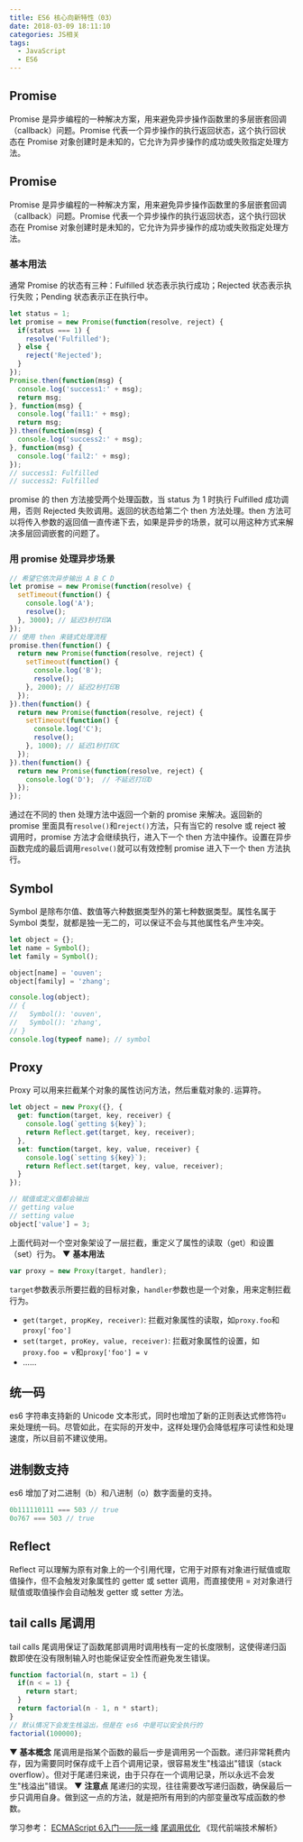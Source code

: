 ```yaml
---
title: ES6 核心向新特性（03）
date: 2018-03-09 18:11:10
categories: JS相关
tags: 
  - JavaScript
  - ES6
---
```

## Promise
Promise 是异步编程的一种解决方案，用来避免异步操作函数里的多层嵌套回调（callback）问题。Promise 代表一个异步操作的执行返回状态，这个执行回状态在 Promise 对象创建时是未知的，它允许为异步操作的成功或失败指定处理方法。

<!-- more -->

## Promise
Promise 是异步编程的一种解决方案，用来避免异步操作函数里的多层嵌套回调（callback）问题。Promise 代表一个异步操作的执行返回状态，这个执行回状态在 Promise 对象创建时是未知的，它允许为异步操作的成功或失败指定处理方法。

### 基本用法
通常 Promise 的状态有三种：Fulfilled 状态表示执行成功；Rejected 状态表示执行失败；Pending 状态表示正在执行中。
```js
let status = 1;
let promise = new Promise(function(resolve, reject) {
  if(status === 1) {
    resolve('Fulfilled');
  } else {
    reject('Rejected');
  }
});
Promise.then(function(msg) {
  console.log('success1:' + msg);
  return msg;
}, function(msg) {
  console.log('fail1:' + msg);
  return msg;
}).then(function(msg) {
  console.log('success2:' + msg);
}, function(msg) {
  console.log('fail2:' + msg);
});
// success1: Fulfilled
// success2: Fulfilled
```
promise 的 then 方法接受两个处理函数，当 status 为 1 时执行 Fulfilled 成功调用，否则 Rejected 失败调用。返回的状态给第二个 then 方法处理。then 方法可以将传入参数的返回值一直传递下去，如果是异步的场景，就可以用这种方式来解决多层回调嵌套的问题了。
### 用 promise 处理异步场景
```js
// 希望它依次异步输出 A B C D
let promise = new Promise(function(resolve) {
  setTimeout(function() {
    console.log('A');
    resolve();
  }, 3000); // 延迟3秒打印A
});
// 使用 then 来链式处理流程
promise.then(function() {
  return new Promise(function(resolve, reject) {
    setTimeout(function() {
      console.log('B');
      resolve();
    }, 2000); // 延迟2秒打印B
  });
}).then(function() {
  return new Promise(function(resolve, reject) {
    setTimeout(function() {
      console.log('C');
      resolve();
    }, 1000); // 延迟1秒打印C
  });
}).then(function() {
  return new Promise(function(resolve, reject) {
    console.log('D');  // 不延迟打印D
  });
});
```
通过在不同的 then 处理方法中返回一个新的 promise 来解决。返回新的 promise 里面具有`resolve()`和`reject()`方法，只有当它的 resolve 或 reject 被调用时，promise 方法才会继续执行，进入下一个 then 方法中操作。设置在异步函数完成的最后调用`resolve()`就可以有效控制 promise 进入下一个 then 方法执行。
## Symbol
Symbol 是除布尔值、数值等六种数据类型外的第七种数据类型。属性名属于 Symbol 类型，就都是独一无二的，可以保证不会与其他属性名产生冲突。
```js
let object = {};
let name = Symbol();
let family = Symbol();

object[name] = 'ouven';
object[family] = 'zhang';

console.log(object);
// {
//   Symbol(): 'ouven',
//   Symbol(): 'zhang',
// }
console.log(typeof name); // symbol
```
## Proxy
Proxy 可以用来拦截某个对象的属性访问方法，然后重载对象的`.`运算符。
```js
let object = new Proxy({}, {
  get: function(target, key, receiver) {
    console.log(`getting ${key}`);
    return Reflect.get(target, key, receiver);
  },
  set: function(target, key, value, receiver) {
    console.log(`setting ${key}`);
    return Reflect.set(target, key, value, receiver);
  }
});

// 赋值或定义值都会输出
// getting value
// setting value
object['value'] = 3;
```
上面代码对一个空对象架设了一层拦截，重定义了属性的读取（get）和设置（set）行为。 
▼ **基本用法**
```js
var proxy = new Proxy(target, handler);
```
`target`参数表示所要拦截的目标对象，`handler`参数也是一个对象，用来定制拦截行为。
* `get(target, propKey, receiver)`: 拦截对象属性的读取，如`proxy.foo`和`proxy['foo']`
* `set(target, proKey, value, receiver)`: 拦截对象属性的设置，如`proxy.foo = v`和`proxy['foo'] = v`
* ......

## 统一码
es6 字符串支持新的 Unicode 文本形式，同时也增加了新的正则表达式修饰符`u`来处理统一码。尽管如此，在实际的开发中，这样处理仍会降低程序可读性和处理速度，所以目前不建议使用。

## 进制数支持
es6 增加了对二进制（b）和八进制（o）数字面量的支持。
```js
0b111110111 === 503 // true
0o767 === 503 // true
```

## Reflect
Reflect 可以理解为原有对象上的一个引用代理，它用于对原有对象进行赋值或取值操作，但不会触发对象属性的 getter 或 setter 调用，而直接使用 = 对对象进行赋值或取值操作会自动触发 getter 或 setter 方法。

## tail calls 尾调用
tail calls 尾调用保证了函数尾部调用时调用栈有一定的长度限制，这使得递归函数即使在没有限制输入时也能保证安全性而避免发生错误。
```js
function factorial(n, start = 1) {
  if(n < = 1) {
    return start;    
  }
  return factorial(n - 1, n * start);
}
// 默认情况下会发生栈溢出，但是在 es6 中是可以安全执行的
factorial(100000);
```
▼ **基本概念**
尾调用是指某个函数的最后一步是调用另一个函数。递归非常耗费内存，因为需要同时保存成千上百个调用记录，很容易发生"栈溢出"错误（stack overflow）。但对于尾递归来说，由于只存在一个调用记录，所以永远不会发生"栈溢出"错误。
▼ **注意点**
尾递归的实现，往往需要改写递归函数，确保最后一步只调用自身。做到这一点的方法，就是把所有用到的内部变量改写成函数的参数。

学习参考：
[ECMAScript 6入门——阮一峰](http://es6.ruanyifeng.com/)
[尾调用优化](http://www.ruanyifeng.com/blog/2015/04/tail-call.html)
《现代前端技术解析》